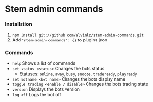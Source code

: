 Stem admin commands
===================

### Installation

1. `npm install git://github.com/alvinlz/stem-admin-commands.git`
2. Add `"stem-admin-commands": {}` to plugins.json

### Commands

- `help` Shows a list of commands
- `set status <status>` Changes the bots status
  - Statuses: `online`, `away`, `busy`, `snooze`, `tradeready`, `playready`
- `set botname <bot name>` Changes the bots display name
- `toggle trading <enable / disable>` Changes the bots trading state
- `version` Displays the bots version
- `log off` Logs the bot off